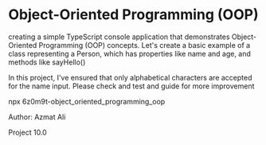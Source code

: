 # Object-Oriented Programming (OOP)

creating a simple TypeScript console application that demonstrates Object-Oriented Programming (OOP) concepts. Let's create a basic example of a class representing a Person, which has properties like name and age, and methods like sayHello()

In this project, I've ensured that only alphabetical characters are accepted for the name input.
Please check and test and guide for more improvement

npx 6z0m9t-object_oriented_programming_oop

Author: Azmat Ali

Project 10.0
